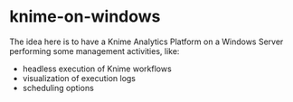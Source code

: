 # knime-on-windows
The idea here is to have a Knime Analytics Platform on a Windows Server performing some management activities, like:
- headless execution of Knime workflows
- visualization of execution logs
- scheduling options
